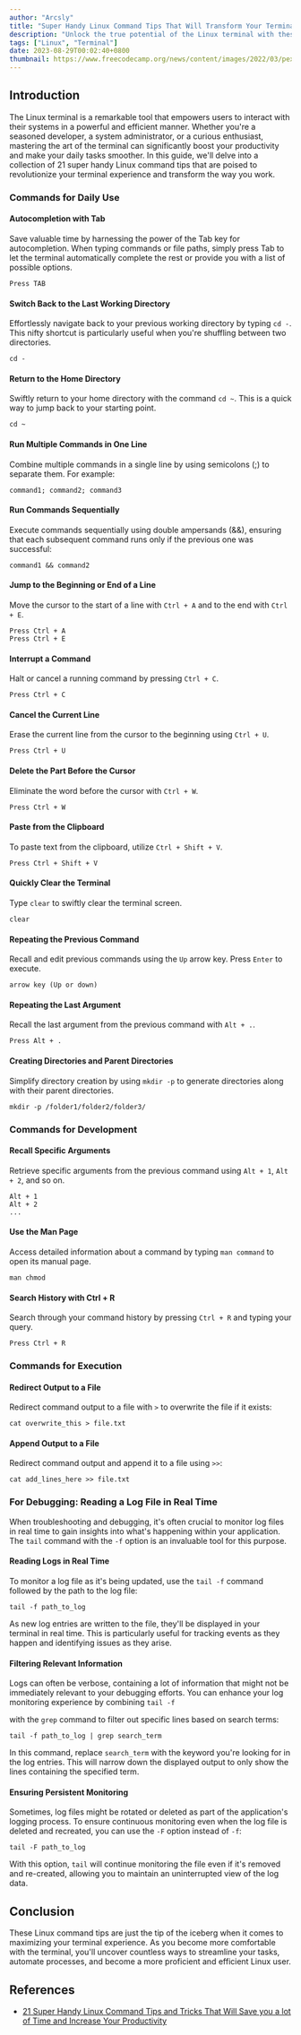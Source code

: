 ```yaml
---
author: "Arcsly"
title: "Super Handy Linux Command Tips That Will Transform Your Terminal Experience"
description: "Unlock the true potential of the Linux terminal with these 21 command tips that can revolutionize your productivity and efficiency."
tags: ["Linux", "Terminal"]
date: 2023-08-29T00:02:40+0800
thumbnail: https://www.freecodecamp.org/news/content/images/2022/03/pexels-pixabay-207580.jpg
---
```


## Introduction

The Linux terminal is a remarkable tool that empowers users to interact with their systems in a powerful and efficient manner. Whether you're a seasoned developer, a system administrator, or a curious enthusiast, mastering the art of the terminal can significantly boost your productivity and make your daily tasks smoother. In this guide, we'll delve into a collection of 21 super handy Linux command tips that are poised to revolutionize your terminal experience and transform the way you work.

### Commands for Daily Use

#### Autocompletion with Tab

Save valuable time by harnessing the power of the Tab key for autocompletion. When typing commands or file paths, simply press Tab to let the terminal automatically complete the rest or provide you with a list of possible options.

```shell
Press TAB
```

#### Switch Back to the Last Working Directory

Effortlessly navigate back to your previous working directory by typing `cd -`. This nifty shortcut is particularly useful when you're shuffling between two directories.

```shell
cd -
```

#### Return to the Home Directory

Swiftly return to your home directory with the command `cd ~`. This is a quick way to jump back to your starting point.

```shell
cd ~
```

####  Run Multiple Commands in One Line

Combine multiple commands in a single line by using semicolons (;) to separate them. For example:

```shell
command1; command2; command3
```

#### Run Commands Sequentially

Execute commands sequentially using double ampersands (&&), ensuring that each subsequent command runs only if the previous one was successful:

```shell
command1 && command2
```

#### Jump to the Beginning or End of a Line

Move the cursor to the start of a line with `Ctrl + A` and to the end with `Ctrl + E`.

```shell
Press Ctrl + A
Press Ctrl + E
```

#### Interrupt a Command

Halt or cancel a running command by pressing `Ctrl + C`.

```shell
Press Ctrl + C
```

#### Cancel the Current Line

Erase the current line from the cursor to the beginning using `Ctrl + U`.

```shell
Press Ctrl + U
```

#### Delete the Part Before the Cursor

Eliminate the word before the cursor with `Ctrl + W`.

```shell
Press Ctrl + W
```

#### Paste from the Clipboard

To paste text from the clipboard, utilize `Ctrl + Shift + V`.

```shell
Press Ctrl + Shift + V
```

#### Quickly Clear the Terminal

Type `clear` to swiftly clear the terminal screen.

```shell
clear
```

#### Repeating the Previous Command

Recall and edit previous commands using the `Up` arrow key. Press `Enter` to execute.

```shell
arrow key (Up or down)
```

#### Repeating the Last Argument

Recall the last argument from the previous command with `Alt + .`.

```shell
Press Alt + .
```

#### Creating Directories and Parent Directories

Simplify directory creation by using `mkdir -p` to generate directories along with their parent directories.

```shell
mkdir -p /folder1/folder2/folder3/
```

### Commands for Development

#### Recall Specific Arguments

Retrieve specific arguments from the previous command using `Alt + 1`, `Alt + 2`, and so on.

```shell
Alt + 1
Alt + 2
...
```

#### Use the Man Page

Access detailed information about a command by typing `man command` to open its manual page.

```shell
man chmod
```

#### Search History with Ctrl + R

Search through your command history by pressing `Ctrl + R` and typing your query.

```shell
Press Ctrl + R
```

### Commands for Execution

#### Redirect Output to a File

Redirect command output to a file with `>` to overwrite the file if it exists:

```shell
cat overwrite_this > file.txt
```

#### Append Output to a File

Redirect command output and append it to a file using `>>`:

```shell
cat add_lines_here >> file.txt
```

### For Debugging: Reading a Log File in Real Time

When troubleshooting and debugging, it's often crucial to monitor log files in real time to gain insights into what's happening within your application. The `tail` command with the `-f` option is an invaluable tool for this purpose.

#### Reading Logs in Real Time

To monitor a log file as it's being updated, use the `tail -f` command followed by the path to the log file:

```shell
tail -f path_to_log
```

As new log entries are written to the file, they'll be displayed in your terminal in real time. This is particularly useful for tracking events as they happen and identifying issues as they arise.

#### Filtering Relevant Information

Logs can often be verbose, containing a lot of information that might not be immediately relevant to your debugging efforts. You can enhance your log monitoring experience by combining `tail -f`

 with the `grep` command to filter out specific lines based on search terms:

```shell
tail -f path_to_log | grep search_term
```

In this command, replace `search_term` with the keyword you're looking for in the log entries. This will narrow down the displayed output to only show the lines containing the specified term.

#### Ensuring Persistent Monitoring

Sometimes, log files might be rotated or deleted as part of the application's logging process. To ensure continuous monitoring even when the log file is deleted and recreated, you can use the `-F` option instead of `-f`:

```shell
tail -F path_to_log
```

With this option, `tail` will continue monitoring the file even if it's removed and re-created, allowing you to maintain an uninterrupted view of the log data.

## Conclusion

These Linux command tips are just the tip of the iceberg when it comes to maximizing your terminal experience. As you become more comfortable with the terminal, you'll uncover countless ways to streamline your tasks, automate processes, and become a more proficient and efficient Linux user.

## References

- [21 Super Handy Linux Command Tips and Tricks That Will Save you a lot of Time and Increase Your Productivity](https://itsfoss.com/linux-command-tricks/)